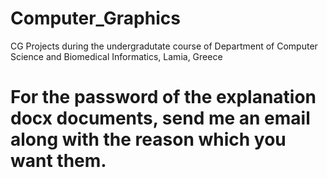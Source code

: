 # Computer_Graphics
CG Projects during the undergradutate course of Department of Computer Science and Biomedical Informatics, Lamia, Greece
# For the password of the explanation docx documents, send me an email along with the reason which you want them.
